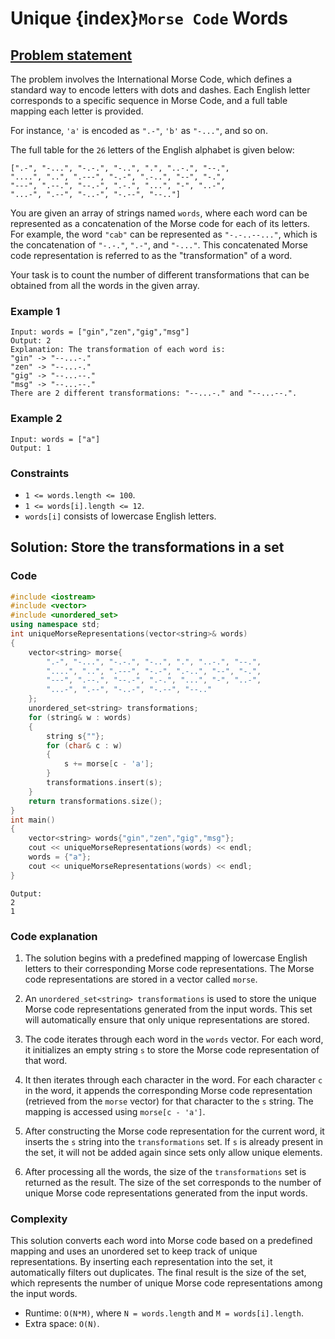 # Unique {index}`Morse Code` Words

## [Problem statement](https://leetcode.com/problems/unique-morse-code-words/)

The problem involves the International Morse Code, which defines a standard way to encode letters with dots and dashes. Each English letter corresponds to a specific sequence in Morse Code, and a full table mapping each letter is provided.

For instance, `'a'` is encoded as `".-"`, `'b'` as `"-..."`, and so on.

The full table for the `26` letters of the English alphabet is given below:

```text
[".-", "-...", "-.-.", "-..", ".", "..-.", "--.",
"....", "..", ".---", "-.-", ".-..", "--", "-.",
"---", ".--.", "--.-", ".-.", "...", "-", "..-",
"...-", ".--", "-..-", "-.--", "--.."]
```

You are given an array of strings named `words`, where each word can be represented as a concatenation of the Morse code for each of its letters. For example, the word `"cab"` can be represented as `"-.-..--..."`, which is the concatenation of `"-.-."`, `".-"`, and `"-..."`. This concatenated Morse code representation is referred to as the "transformation" of a word.

Your task is to count the number of different transformations that can be obtained from all the words in the given array.

### Example 1
```text
Input: words = ["gin","zen","gig","msg"]
Output: 2
Explanation: The transformation of each word is:
"gin" -> "--...-."
"zen" -> "--...-."
"gig" -> "--...--."
"msg" -> "--...--."
There are 2 different transformations: "--...-." and "--...--.".
```

### Example 2
```text
Input: words = ["a"]
Output: 1
``` 

### Constraints

* `1 <= words.length <= 100`.
* `1 <= words[i].length <= 12`.
* `words[i]` consists of lowercase English letters.

## Solution: Store the transformations in a set

### Code
```cpp
#include <iostream>
#include <vector>
#include <unordered_set>
using namespace std;
int uniqueMorseRepresentations(vector<string>& words) 
{
    vector<string> morse{
        ".-", "-...", "-.-.", "-..", ".", "..-.", "--.",
        "....", "..", ".---", "-.-", ".-..", "--", "-.",
        "---", ".--.", "--.-", ".-.", "...", "-", "..-",
        "...-", ".--", "-..-", "-.--", "--.."
    };
    unordered_set<string> transformations;
    for (string& w : words) 
    {
        string s{""};
        for (char& c : w) 
        {
            s += morse[c - 'a'];
        }
        transformations.insert(s);
    }
    return transformations.size();
}
int main() 
{
    vector<string> words{"gin","zen","gig","msg"};
    cout << uniqueMorseRepresentations(words) << endl;
    words = {"a"};
    cout << uniqueMorseRepresentations(words) << endl;
}
```
```text
Output:
2
1
```

### Code explanation

1. The solution begins with a predefined mapping of lowercase English letters to their corresponding Morse code representations. The Morse code representations are stored in a vector called `morse`.

2. An `unordered_set<string> transformations` is used to store the unique Morse code representations generated from the input words. This set will automatically ensure that only unique representations are stored.

3. The code iterates through each word in the `words` vector. For each word, it initializes an empty string `s` to store the Morse code representation of that word.

4. It then iterates through each character in the word. For each character `c` in the word, it appends the corresponding Morse code representation (retrieved from the `morse` vector) for that character to the `s` string. The mapping is accessed using `morse[c - 'a']`.

5. After constructing the Morse code representation for the current word, it inserts the `s` string into the `transformations` set. If `s` is already present in the set, it will not be added again since sets only allow unique elements.

6. After processing all the words, the size of the `transformations` set is returned as the result. The size of the set corresponds to the number of unique Morse code representations generated from the input words.


### Complexity
This solution converts each word into Morse code based on a predefined mapping and uses an unordered set to keep track of unique representations. By inserting each representation into the set, it automatically filters out duplicates. The final result is the size of the set, which represents the number of unique Morse code representations among the input words. 

* Runtime: `O(N*M)`, where `N = words.length` and `M = words[i].length`.
* Extra space: `O(N)`.
